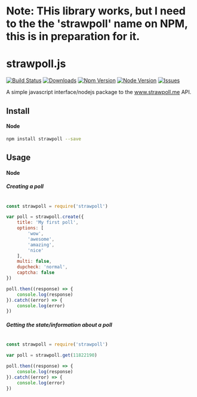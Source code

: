 # Note: THis library works, but I need to the the 'strawpoll' name on NPM, this is in preparation for it.


# strawpoll.js

[![Build Status](https://travis-ci.org/m3talstorm/stawpoll.svg?branch=master)](https://travis-ci.org/m3talstorm/strawpoll) [![Downloads](https://img.shields.io/npm/dm/strawpoll.svg?style=flat)](https://www.npmjs.org/package/strawpoll) [![Npm Version](https://img.shields.io/npm/v/strawpoll.svg?style=flat)](https://www.npmjs.org/package/strawpoll) [![Node Version](https://img.shields.io/node/v/strawpoll.svg?style=flat)](https://www.npmjs.org/package/strawpoll) [![Issues](https://img.shields.io/github/issues/m3talstorm/strawpoll.svg?style=flat)](https://github.com/m3talstorm/strawpoll/issues)

A simple javascript interface/nodejs package to the www.strawpoll.me API.


## Install

#### Node

~~~ bash
npm install strawpoll --save
~~~

## Usage

#### Node

##### Creating a poll

~~~ javascript

const strawpoll = require('strawpoll')

var poll = strawpoll.create({
    title: 'My first poll',
    options: [
        'wow',
        'awesome',
        'amazing',
        'nice'
    ],
    multi: false,
    dupcheck: 'normal',
    captcha: false
})

poll.then((response) => {
    console.log(response)
}).catch((error) => {
    console.log(error)
})

~~~

##### Getting the state/information about a poll

~~~ javascript

const strawpoll = require('strawpoll')

var poll = strawpoll.get(11822190)

poll.then((response) => {
    console.log(response)
}).catch((error) => {
    console.log(error)
})

~~~
